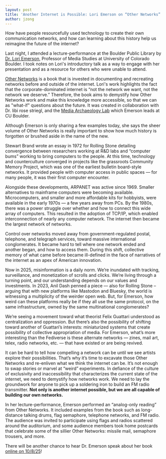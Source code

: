 ```yaml
---
layout: post
title: 'Another Internet is Possible: Lori Emerson on “Other Networks”'
author: jzong
---
```


How have people resourcefully used technology to create their own communication networks, and how can learning about this history help us reimagine the future of the internet?

Last night, I attended a lecture-performance at the Boulder Public Library by [Dr. Lori Emerson](https://loriemerson.net/), Professor of Media Studies at University of Colorado Boulder.
I took notes on Lori's introductory talk as a way to engage with her presentation and as a resource for others who were unable to attend.

[Other Networks](https://loriemerson.net/books/other-networks/) is a book that is invested in documenting and recreating networks before and outside of the internet. Lori's work highlights the fact that the corporate-dominated internet is “not the network we want, not the network we deserve.” Therefore, the book aims to demystify how Other Networks work and make this knowledge more accessible, so that we can as "what-if" questions about the future. It was created in collaboration with Dr. libi rose striegl, and the [Media Archaeology Lab](https://www.mediaarchaeologylab.com/) which Emerson leads at CU Boulder.

Although Emerson is only sharing a few examples today, she says the sheer volume of Other Networks is really important to show how much history is forgotten or brushed aside in the name of the new.

Stewart Brand wrote an essay in 1972 for Rolling Stone detailing convergence between researchers working at R&D labs and “computer bums” working to bring computers to the people. At this time, technology and counterculture converged in projects like the grassroots Community Memory Project, which was one of the earliest bulletin board-style networks. It provided people with computer access in public spaces — for many people, it was their first computer encounter.

Alongside these developments, ARPANET was active since 1969. Smaller alternatives to mainframe computers were becoming available. Microcomputers, and smaller and more affordable kits for hobbyists, were available in the early 1970s — a few years away from PCs. By the 1980s, there was a power struggle over whether and how to connect this wide array of computers. This resulted in the adoption of TCP/IP, which enabled interconnection of nearly any computer network. The internet then became the largest network of networks. 

Control over networks moved away from government-regulated postal, telephone, and telegraph services, toward massive international conglomerates. It became hard to tell where one network ended and another began, and how to access them. During this shift, collective memory of what came before became ill-defined in the face of narratives of the internet as an apex of American innovation.

Now in 2025, misinformation is a daily norm. We’re inundated with tracking, surveillance, and monetization of scrolls and clicks. We’re living through a turning point, and our understanding depends on our values and investments. In 2023, Anil Dash penned a piece — also for Rolling Stone – arguing that with new platforms like Mastodon and Bluesky, the world is witnessing a multiplicity of the weirder open web. But, for Emerson, how weird can these platforms really be if they all use the same protocol, on the same infrastructure, owned by the same multinational conglomerates?

We’re seeing a movement toward what theorist Felix Guattari understood as centralization and oppression. But there’s also the possibility of shifting toward another of Guattari’s interests: miniaturized systems that create possibility of collective appropriation of media. For Emerson, what’s more interesting than the Fediverse is these alternate networks — zines, mail art, telex, radio networks, etc. — that have existed or are being revived.

It can be hard to tell how compelling a network can be until we see artists explore their possibilities. That’s why it’s time to excavate those Other Networks and re-enliven what we think the internet can be. It’s not enough to swap stories or marvel at “weird” experiments. In defiance of the culture of exclusivity and inaccessibility that characterizes the current state of the internet, we need to demystify how networks work. We need to lay the groundwork for anyone to pick up a soldering iron to build an FM radio transmitter. **Not only is another internet possible, but we are all capable of building our own networks.**

In her lecture-performance, Emerson performed an “analog-only reading” from Other Networks. It included examples from the book such as long-distance talking drums, flag semaphore, telephone networks, and FM radio. The audience was invited to participate using flags and radios scattered around the auditorium, and some audience members took home postcards that celebrate some of the sillier Other Networks: missile mail, semaphore trousers, and more.

There will be another chance to hear Dr. Emerson speak about her book [online on 10/8/25](https://luma.com/4kfjgd6a)!
